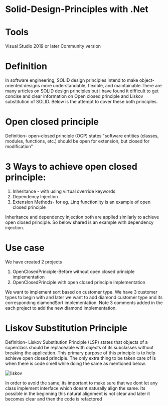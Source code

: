# Solid-Design-Principles with .Net

# Tools
Visual Studio 2019 or later Community version

# Definition
In software engineering, SOLID design principles intend to make object-oriented designs more understandable, flexible, and maintainable.There are many articles on SOLID design principles but i have found it difficult to get concise and clear information on Open closed principle and Liskov substitution  of SOLID.
Below is the attempt to cover these both principles.

# Open closed principle
Definition- open–closed principle (OCP) states "software entities (classes, modules, functions, etc.) should be open for extension, but closed for modification"

# 3 Ways to achieve open closed principle:
1. Inheritance - with using virtual override keywords
2. Dependency Injection
3. Extension Methods- for eg. Linq functionlity is an example of open closed principle

Inheritance and dependency injection both are applied similarly to achieve open closed principle. So below shared is an example with dependency injection.

# Use case
We have created 2 projects 
1. OpenClosedPrinciple-Before without open closed principle implementation
2. OpenClosedPrinciple with open closed principle implementation

We want to implement sort based on customer type. We have 3 customer types to begin with and later we want to add diamond customer type and its corresponding diamondSort implementation.
Note 3 comments added in the each project to add the new diamond implementation.

# Liskov Substitution Principle
Definition- Liskov Substitution Principle (LSP) states that objects of a superclass should be replaceable with objects of its subclasses without breaking the application. 
This primary purpose of this principle is to help achieve open closed principle. The only extra thing to be taken care of is when there is code smell while doing the same as mentioned below.

![liskov](https://user-images.githubusercontent.com/116249623/213861664-3e918916-241f-49ec-96d6-42b63a1257d3.JPG)

In order to avoid the same, its important to make sure that we dont let any class implement interface which doesnt naturally align the same.
Its possible in the beginning this natural alignment is not clear and later it becomes clear and then the code is refactored




